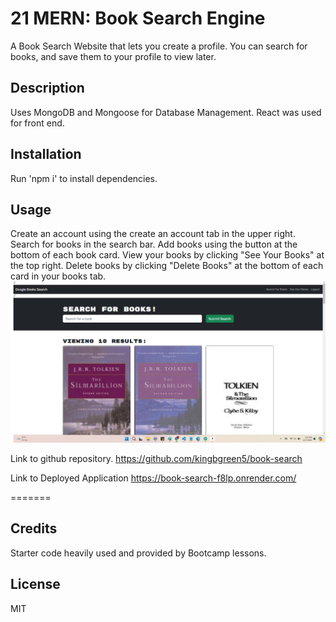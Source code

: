 # 21 MERN: Book Search Engine
A Book Search Website that lets you create a profile. You can search for books, and save them to your profile to view later.

## Description
Uses MongoDB and Mongoose for Database Management. React was used for front end. 

## Installation
Run  'npm i'  to install dependencies.

## Usage
Create an account using the create an account tab in the upper right.
Search for books in the search bar.
Add books using the button at the bottom of each book card.
View your books by clicking "See Your Books" at the top right.
Delete books by clicking "Delete Books" at the bottom of each card in your books tab.
![Image of the program](./Develop/client/public/Screenshot.png)

Link to github repository.
https://github.com/kingbgreen5/book-search

Link to Deployed Application
https://book-search-f8lp.onrender.com/

=======

## Credits
Starter code heavily used and provided by Bootcamp lessons.
 

## License
MIT

